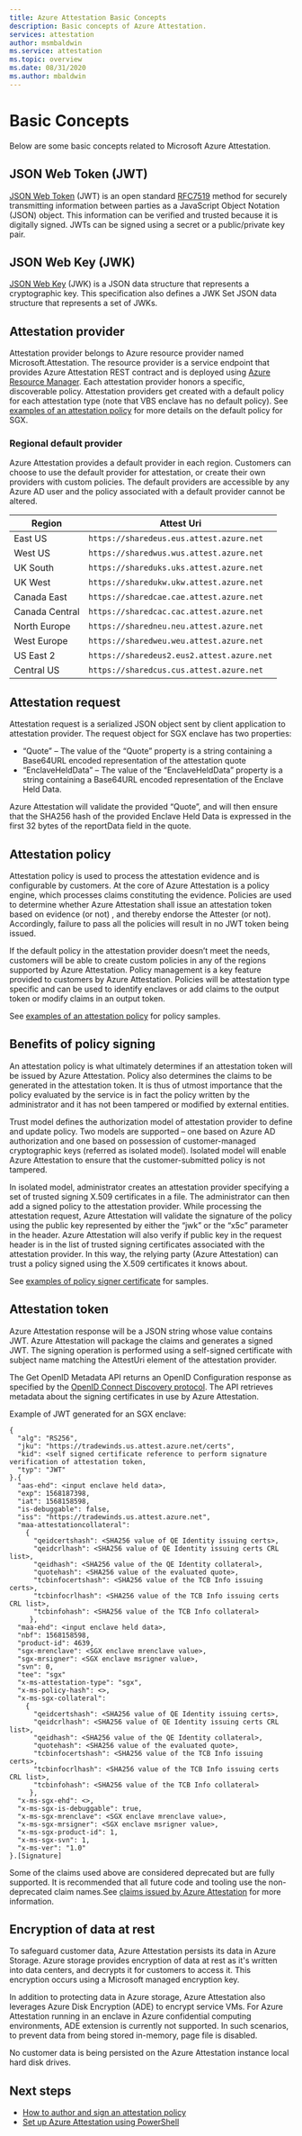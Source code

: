 ```yaml
---
title: Azure Attestation Basic Concepts
description: Basic concepts of Azure Attestation.
services: attestation
author: msmbaldwin
ms.service: attestation
ms.topic: overview
ms.date: 08/31/2020
ms.author: mbaldwin
---
```


# Basic Concepts

Below are some basic concepts related to Microsoft Azure Attestation.

## JSON Web Token (JWT)

[JSON Web Token](https://jwt.io/) (JWT) is an open standard [RFC7519](https://tools.ietf.org/html/rfc7519) method for securely transmitting information between parties as a JavaScript Object Notation (JSON) object. This information can be verified and trusted because it is digitally signed. JWTs can be signed using a secret or a public/private key pair.

## JSON Web Key (JWK)

[JSON Web Key](https://tools.ietf.org/html/rfc7517) (JWK) is a JSON data structure that represents a cryptographic key. This specification also defines a JWK Set JSON data structure that represents a set of JWKs.

## Attestation provider

Attestation provider belongs to Azure resource provider named Microsoft.Attestation. The resource provider is a service endpoint that provides Azure Attestation REST contract and is deployed using [Azure Resource Manager](../azure-resource-manager/management/overview.md). Each attestation provider honors a specific, discoverable policy. Attestation providers get created with a default policy for each attestation type (note that VBS enclave has no default policy). See [examples of an attestation policy](policy-examples.md) for more details on the default policy for SGX.

### Regional default provider

Azure Attestation provides a default provider in each region. Customers can choose to use the default provider for attestation, or create their own providers with custom policies. The default providers are accessible by any Azure AD user and the policy associated with a default provider cannot be altered.

| Region | Attest Uri | 
|--|--|
| East US | `https://sharedeus.eus.attest.azure.net` | 
| West US | `https://sharedwus.wus.attest.azure.net` | 
| UK South | `https://shareduks.uks.attest.azure.net` | 
| UK West| `https://sharedukw.ukw.attest.azure.net	` | 
| Canada East | `https://sharedcae.cae.attest.azure.net` | 
| Canada Central | `https://sharedcac.cac.attest.azure.net` | 
| North Europe | `https://sharedneu.neu.attest.azure.net` | 
| West Europe| `https://sharedweu.weu.attest.azure.net` | 
| US East 2 | `https://sharedeus2.eus2.attest.azure.net` | 
| Central US | `https://sharedcus.cus.attest.azure.net` | 

## Attestation request

Attestation request is a serialized JSON object sent by client application to attestation provider. 
The request object for SGX enclave has two properties: 
- “Quote” – The value of the “Quote” property is a string containing a Base64URL encoded representation of the attestation quote
- “EnclaveHeldData” – The value of the “EnclaveHeldData” property is a string containing a Base64URL encoded representation of the Enclave Held Data.

Azure Attestation will validate the provided “Quote”, and will then ensure that the SHA256 hash of the provided Enclave Held Data is expressed in the first 32 bytes of the reportData field in the quote. 

## Attestation policy

Attestation policy is used to process the attestation evidence and is configurable by customers. At the core of Azure Attestation is a policy engine, which processes claims constituting the evidence. Policies are used to determine whether Azure Attestation shall issue an attestation token based on evidence (or not) , and thereby endorse the Attester (or not). Accordingly, failure to pass all the policies will result in no JWT token being issued.

If the default policy in the attestation provider doesn’t meet the needs, customers will be able to create custom policies in any of the regions supported by Azure Attestation. Policy management is a key feature provided to customers by Azure Attestation. Policies will be attestation type specific and can be used to identify enclaves or add claims to the output token or modify claims in an output token. 

See [examples of an attestation policy](policy-examples.md) for policy samples.

## Benefits of policy signing

An attestation policy is what ultimately determines if an attestation token will be issued by Azure Attestation. Policy also determines the claims to be generated in the attestation token. It is thus of utmost importance that the policy evaluated by the service is in fact the policy written by the administrator and it has not been tampered or modified by external entities. 

Trust model defines the authorization model of attestation provider to define and update policy.  Two models are supported – one based on Azure AD authorization and one based on possession of customer-managed cryptographic keys (referred as isolated model).  Isolated model will enable Azure Attestation to ensure that the customer-submitted policy is not tampered.

In isolated model, administrator creates an attestation provider specifying a set of trusted signing X.509 certificates in a file. The administrator can then add a signed policy to the attestation provider. While processing the attestation request, Azure Attestation will validate the signature of the policy using the public key represented by either the “jwk” or the “x5c” parameter in the header.  Azure Attestation will also verify if public key in the request header is in the list of trusted signing certificates associated with the attestation provider. In this way, the relying party (Azure Attestation) can trust a policy signed using the X.509 certificates it knows about. 

See [examples of policy signer certificate](policy-signer-examples.md) for samples.

## Attestation token

Azure Attestation response will be a JSON string whose value contains JWT. Azure Attestation will package the claims and generates a signed JWT. The signing operation is performed using a self-signed certificate with subject name matching the AttestUri element of the attestation provider.

The Get OpenID Metadata API returns an OpenID Configuration response as specified by the [OpenID Connect Discovery protocol](https://openid.net/specs/openid-connect-discovery-1_0.html#ProviderConfig). The API retrieves metadata about the signing certificates in use by Azure Attestation.

Example of JWT generated for an SGX enclave:

```
{
  "alg": "RS256",
  "jku": "https://tradewinds.us.attest.azure.net/certs",
  "kid": <self signed certificate reference to perform signature verification of attestation token,
  "typ": "JWT"
}.{
  "aas-ehd": <input enclave held data>,
  "exp": 1568187398,
  "iat": 1568158598,
  "is-debuggable": false,
  "iss": "https://tradewinds.us.attest.azure.net",
  "maa-attestationcollateral": 
    {
      "qeidcertshash": <SHA256 value of QE Identity issuing certs>,
      "qeidcrlhash": <SHA256 value of QE Identity issuing certs CRL list>,
      "qeidhash": <SHA256 value of the QE Identity collateral>,
      "quotehash": <SHA256 value of the evaluated quote>, 
      "tcbinfocertshash": <SHA256 value of the TCB Info issuing certs>, 
      "tcbinfocrlhash": <SHA256 value of the TCB Info issuing certs CRL list>, 
      "tcbinfohash": <SHA256 value of the TCB Info collateral>
     },
  "maa-ehd": <input enclave held data>,
  "nbf": 1568158598,
  "product-id": 4639,
  "sgx-mrenclave": <SGX enclave mrenclave value>,
  "sgx-mrsigner": <SGX enclave msrigner value>,
  "svn": 0,
  "tee": "sgx"
  "x-ms-attestation-type": "sgx", 
  "x-ms-policy-hash": <>,
  "x-ms-sgx-collateral": 
    {
      "qeidcertshash": <SHA256 value of QE Identity issuing certs>,
      "qeidcrlhash": <SHA256 value of QE Identity issuing certs CRL list>,
      "qeidhash": <SHA256 value of the QE Identity collateral>,
      "quotehash": <SHA256 value of the evaluated quote>, 
      "tcbinfocertshash": <SHA256 value of the TCB Info issuing certs>, 
      "tcbinfocrlhash": <SHA256 value of the TCB Info issuing certs CRL list>, 
      "tcbinfohash": <SHA256 value of the TCB Info collateral>
     },
  "x-ms-sgx-ehd": <>, 
  "x-ms-sgx-is-debuggable": true,
  "x-ms-sgx-mrenclave": <SGX enclave mrenclave value>,
  "x-ms-sgx-mrsigner": <SGX enclave msrigner value>, 
  "x-ms-sgx-product-id": 1, 
  "x-ms-sgx-svn": 1,
  "x-ms-ver": "1.0"
}.[Signature]
```
Some of the claims used above are considered deprecated but are fully supported.  It is recommended that all future code and tooling use the non-deprecated claim names.See [claims issued by Azure Attestation](claim-sets.md) for more information.

## Encryption of data at rest

To safeguard customer data, Azure Attestation persists its data in Azure Storage. Azure storage provides encryption of data at rest as it's written into data centers, and decrypts it for customers to access it. This encryption occurs using a Microsoft managed encryption key. 

In addition to protecting data in Azure storage,  Azure Attestation also leverages Azure Disk Encryption (ADE) to encrypt service VMs. For Azure Attestation running in an enclave in Azure confidential computing environments, ADE extension is currently not supported. In such scenarios, to prevent data from being stored in-memory, page file is disabled. 

No customer data is being persisted on the Azure Attestation instance local hard disk drives.


## Next steps

- [How to author and sign an attestation policy](author-sign-policy.md)
- [Set up Azure Attestation using PowerShell](quickstart-powershell.md)
